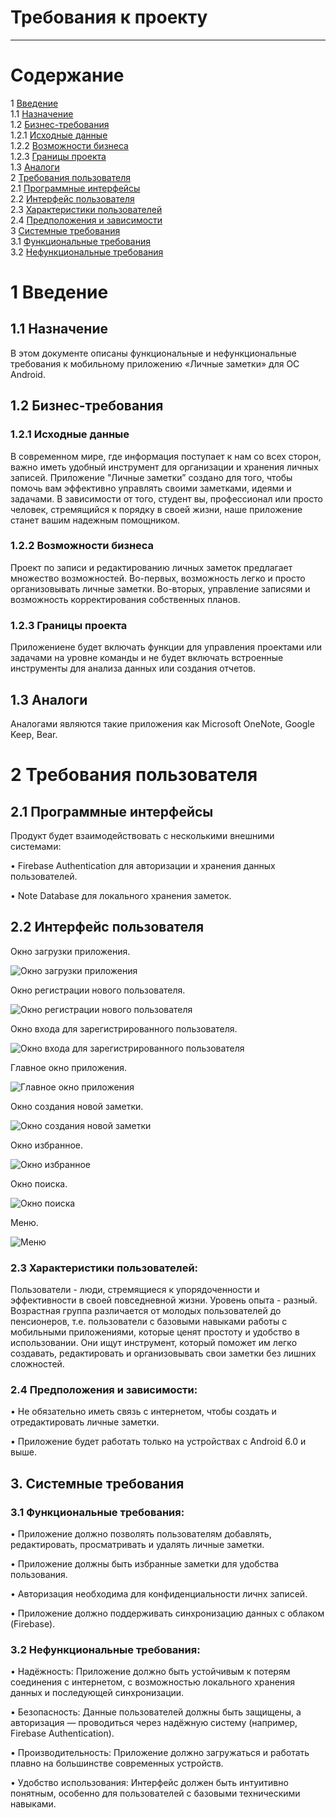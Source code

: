 # Требования к проекту
---

# Содержание
1 [Введение](#intro)  
1.1 [Назначение](#appointment)  
1.2 [Бизнес-требования](#business_requirements)  
1.2.1 [Исходные данные](#initial_data)  
1.2.2 [Возможности бизнеса](#business_opportunities)  
1.2.3 [Границы проекта](#project_boundary)  
1.3 [Аналоги](#analogues)  
2 [Требования пользователя](#user_requirements)  
2.1 [Программные интерфейсы](#software_interfaces)  
2.2 [Интерфейс пользователя](#user_interface)  
2.3 [Характеристики пользователей](#user_specifications)    
2.4 [Предположения и зависимости](#assumptions_and_dependencies)  
3 [Системные требования](#system_requirements)  
3.1 [Функциональные требования](#functional_requirements)   
3.2 [Нефункциональные требования](#non-functional_requirements)  

<a name="intro"/>

# 1 Введение

<a name="appointment"/>

## 1.1 Назначение
В этом документе описаны функциональные и нефункциональные требования к мобильному приложению «Личные заметки» для ОС Android. 

<a name="business_requirements"/>

## 1.2 Бизнес-требования

<a name="initial_data"/>

### 1.2.1 Исходные данные
В современном мире, где информация поступает к нам со всех сторон, важно иметь удобный инструмент для организации и хранения личных записей. Приложение "Личные заметки” создано для того, чтобы помочь вам эффективно управлять своими заметками, идеями и задачами. В зависимости от того, студент вы, профессионал или просто человек, стремящийся к порядку в своей жизни, наше приложение станет вашим надежным помощником.

<a name="business_opportunities"/>

### 1.2.2 Возможности бизнеса
Проект по записи и редактированию личных заметок предлагает множество возможностей. Во-первых, возможность легко и просто организовывать личные заметки. Во-вторых, управление записями и возможность корректирования собственных планов.

<a name="project_boundary"/>

### 1.2.3 Границы проекта
Приложениене будет включать функции для управления проектами или задачами на уровне команды и не будет включать встроенные инструменты для анализа данных или создания отчетов.

<a name="analogues"/>

## 1.3 Аналоги
Аналогами являются такие приложения как Microsoft OneNote, Google Keep, Bear.

<a name="user_requirements"/>

# 2 Требования пользователя

<a name="software_interfaces"/>

## 2.1 Программные интерфейсы
Продукт будет взаимодействовать с несколькими внешними системами:

•	Firebase Authentication для авторизации и хранения данных пользователей.

•	Note Database для локального хранения заметок.


<a name="user_interface"/>

## 2.2 Интерфейс пользователя
Окно загрузки приложения.  

![Окно загрузки приложения](https://github.com/ElenaLeibuk/Personal-Notes/blob/master/mockups/Loading.png)  

Окно регистрации нового пользователя.  

![Окно регистрации нового пользователя](https://github.com/ElenaLeibuk/Personal-Notes/blob/master/mockups/Registration.png)

Окно входа для зарегистрированного пользователя.  

![Окно входа для зарегистрированного пользователя](https://github.com/ElenaLeibuk/Personal-Notes/blob/master/mockups/Sing.png)

Главное окно приложения.

![Главное окно приложения](https://github.com/ElenaLeibuk/Personal-Notes/blob/master/mockups/Note%20List.png)

Окно создания новой заметки. 

![Окно создания новой заметки](https://github.com/ElenaLeibuk/Personal-Notes/blob/master/mockups/NoteSpace.png) 

Окно избранное. 

![Окно избранное](https://github.com/ElenaLeibuk/Personal-Notes/blob/master/mockups/Favorites.png)

Окно поиска. 

![Окно поиска](https://github.com/ElenaLeibuk/Personal-Notes/blob/master/mockups/Search.png) 

Меню. 

![Меню](https://github.com/ElenaLeibuk/Personal-Notes/blob/master/mockups/Menu.png) 

<a name="user_specifications"></a>
### **2.3 Характеристики пользователей:**

Пользователи - люди, стремящиеся к упорядоченности и эффективности в своей повседневной жизни. Уровень опыта - разный. Возрастная группа различается от молодых пользователей до пенсионеров, т.е. пользователи с базовыми навыками работы с мобильными приложениями, которые ценят простоту и удобство в использовании. Они ищут инструмент, который поможет им легко создавать, редактировать и организовывать свои заметки без лишних сложностей.

<a name="assumptions_and_dependencies"></a>
### **2.4 Предположения и зависимости:**

•	Не обязательно иметь связь с интернетом, чтобы создать и отредактировать личные заметки.

•	Приложение будет работать только на устройствах с Android 6.0 и выше.

<a name="system_requirements"></a>
## **3. Системные требования**

<a name="functional_requirements"></a>
### **3.1 Функциональные требования:**

• Приложение должно позволять пользователям добавлять, редактировать, просматривать и удалять личные заметки.
	
•	Приложение должны быть избранные заметки для удобства пользования.
	
•	Авторизация необходима для конфиденциальности личнх записей.
   
•	Приложение должно поддерживать синхронизацию данных с облаком (Firebase).

<a name="non-functional_requirements"></a>
### **3.2 Нефункциональные требования:**

•	Надёжность: Приложение должно быть устойчивым к потерям соединения с интернетом, с возможностью локального хранения данных и последующей синхронизации.

•	Безопасность: Данные пользователей должны быть защищены, а авторизация — проводиться через надёжную систему (например, Firebase Authentication).

•	Производительность: Приложение должно загружаться и работать плавно на большинстве современных устройств.

•	Удобство использования: Интерфейс должен быть интуитивно понятным, особенно для пользователей с базовыми техническими навыками.
